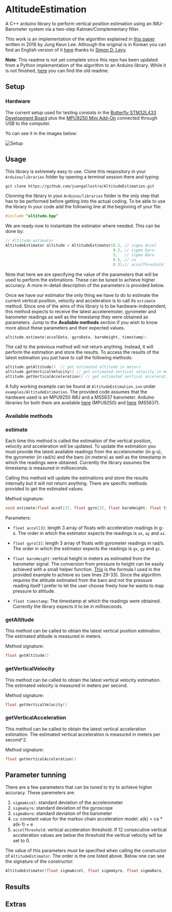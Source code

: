 # AltitudeEstimation
A C++ arduino library to perform vertical position estimation using an IMU-Barometer system via a two-step Kalman/Complementary filter.

This work is an implementation of the algorithm explained in [this paper](http://www.koreascience.or.kr/article/ArticleFullRecord.jsp?cn=HSSHBT_2016_v25n3_202) written in 2016 by Jung Keun Lee. Although the original is in Korean you can find an English version of it [here](https://home.wlu.edu/~levys/TwoStepFilter.pdf) thanks to [Simon D. Levy](http://home.wlu.edu/~levys/).

**Note**: This readme is not yet complete since this repo has been updated from a Python implementation of the algorithm to an Arduino library. While it is not finished, [here](https://github.com/juangallostra/AltitudeEstimation/blob/master/README_old.md) you can find the old readme. 


## Setup

### Hardware

The current setup used for testing consists in the [Butterfly STM32L433 Development Board](https://www.tindie.com/products/TleraCorp/butterfly-stm32l433-development-board/) plus the [MPU9250 Mini Add-On](https://www.tindie.com/products/onehorse/mpu9250-teensy-3x-add-on-shields/) connected through USB to the computer.

Yo can see it in the images below:

![Setup](https://i.imgur.com/XqFxrWS.png)

## Usage

This library is extremely easy to use. Clone this respository in your `Arduino/libraries` folder by opening a terminal session there and typing:

`git clone https://github.com/juangallostra/AltitudeEstimation.git`

Clonning the library in your `Arduino/libraries` folder is the only step that has to be performed before getting into the actual coding. To be able to use the library in your code add the following line at the beginning of your file:

```cpp
#include "altitude.hpp"
```

We are ready now to instantiate the estimator where needed. This can be done by:

```cpp
// Altitude estimator
AltitudeEstimator altitude = AltitudeEstimator(0.2, // sigma Accel
                                               0.2, // sigma Gyro
                                               5,   // sigma Baro
                                               0.5, // ca
                                               0.3);// accelThreshold
```

Note that here we are specifying the value of the parameters that will be used to perform the estimations. These can be tuned to achieve higher accuracy. A more in-detail description of the parameters is provided below.

Once we have our estimator the only thing we have to do to estimate the current vertical position, velocity and acceleration is to call its `estimate` method. Since one of the aims of this library is to be hardware-independent, this method expects to receive the latest acceleremoter, gyrometer and barometer readings as well as the timestamp they were obtained as parameters. Jump to the **Available methods** section if you wish to know more about these parameters and their expected values.

```cpp
altitude.estimate(accelData, gyroData, baroHeight, timestamp);
```

The call to the previous method will not return anything. Instead, it will perform the estimation and store the results. To access the results of the latest estimation you just have to call the following methods:

```cpp
altitude.getAltitude()	// get estimated altitude in meters
altitude.getVerticalVelocity() // get estimated vertical velocity in meters per second
altitude.getVerticalAcceleration() // get estimated vertical acceleration in m/s^2
```

A fully working example can be found at `AltitudeEstimation.ino` under `examples/AltitudeEstimation`. The provided code assumes that the hardware used is an MPU9250 IMU and a MS5637 barometer. Arduino libraries for both them are available [here](https://github.com/simondlevy/MPU9250) (MPU9250) and [here](https://github.com/BonaDrone/MS5637) (MS5637).


### Available methods

### estimate

Each time this method is called the estimation of the vertical position, velocity and acceleration will be updated. To update the estimation you must provide the latest available readings from the accelerometer (in g-s), the gyrometer (in rad/s) and the baro (in meters) as well as the timestamp in which the readings were obtained. Currently the library assumes the timestamp is measured in milliseconds.

Calling this method will update the estimations and store the results internally but it will not return anything. There are specific methods provided to get the estimated values. 

Method signature:

```cpp
void estimate(float accel[3], float gyro[3], float baroHeight, float timestamp)
```

Parameters:

* `float accel[3]`: length 3 array of floats with acceleration readings in g-s. The order in which the estimator expects the readings is `ax`, `ay` and `az`.

* `float gyro[3]`: length 3 array of floats with gyrometer readings in rad/s. The order in which the estimator expects the readings is `gx`, `gy` and `gz`.

* `float baroHeight`: vertical height in meters as estimated from the barometer signal. The conversion from pressure to height can be easily achieved with a small helper function. [This](https://www.weather.gov/media/epz/wxcalc/pressureAltitude.pdf) is the formula I used in the provided example to achieve so (see lines 29-33). Since the algorithm requires the altitude estimated from the baro and not the pressure reading itself I prefer to let the user choose freely how he wants to map pressure to altitude.

* `float timestamp`: The timestamp at which the readings were obtained. Currently the library expects it to be in milliseconds.


### getAltitude

This method can be called to obtain the latest vertical position estimation. The estimated altitude is measured in meters.

Method signature:

```cpp
float getAltitude()

```


### getVerticalVelocity

This method can be called to obtain the latest vertical velocity estimation. The estimated velocity is measured in meters per second.

Method signature:

```cpp
float getVerticalVelocity()
```


### getVerticalAcceleration

This method can be called to obtain the latest vertical acceleration estimation. The estimated vertical acceleration is measured in meters per second^2.

Method signature:

```cpp
float getVerticalAcceleration()
```


## Parameter tunning

There are a few parameters that can be tuned to try to achieve higher accuracy. These paremeters are:

1. `sigmaAccel`: standard deviation of the accelerometer
2. `sigmaGyro`: standard deviation of the gyroscope
3. `sigmaBaro`: standard deviation of the barometer
4. `ca`:  constant value for the markov chain acceleration model: a(k) = ca * a(k-1) + e
5. `accelThreshold`: vertical acceleration threshold. If 12 consecutive vertical acceleration values are below the threshold the vertical velocity will be set to 0.

The value of this parameters must be specified when calling the constructor of `AltitudeEstimator`. The order is the one listed above. Below one can see the signature of the constructor:

```cpp
AltitudeEstimator(float sigmaAccel, float sigmaGyro, float sigmaBaro, float ca, float accelThreshold)
```

## Results


## Extras